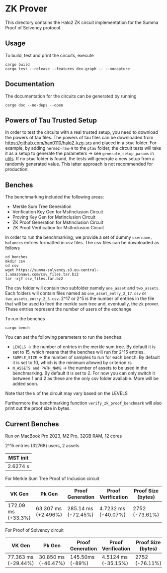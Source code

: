 # ZK Prover

This directory contains the Halo2 ZK circuit implementation for the Summa Proof of Solvency protocol. 

## Usage

To build, test and print the circuits, execute

```
cargo build
cargo test --release --features dev-graph -- --nocapture
```
## Documentation 

The documentation for the circuits can be generated by running 

```
cargo doc --no-deps --open
```

## Powers of Tau Trusted Setup 

In order to test the circuits with a real trusted setup, you need to download the powers of tau files. The powers of tau files can be downloaded from https://github.com/han0110/halo2-kzg-srs and placed in a `ptau` folder. For example, by adding `hermez-raw-9` to the `ptau` folder, the circuit tests will take it as a setup to generate the parameters -> see `generate_setup_params` in [utils](./src/circuits/utils.rs). If no `ptau` folder is found, the tests will generate a new setup from a randomly generated value. This latter approach is not recommended for production.

## Benches 

The benchmarking included the following areas:

- Merkle Sum Tree Generation 
- Verification Key Gen for MstInclusion Circuit
- Proving Key Gen for MstInclusion Circuit
- ZK Proof Generation for MstInclusion Circuit
- ZK Proof Verification for MstInclusion Circuit

In order to run the benchmarking, we provide a set of dummy `username, balances` entries formatted in csv files. The csv files can be downloaded as follows 

``` 
cd benches
mkdir csv
cd csv 
wget https://summa-solvency.s3.eu-central-1.amazonaws.com/csv_files.tar.bz2
tar -xjf csv_files.tar.bz2
```

The csv folder will contain two subfolder namely `one_asset` and `two_assets`. Each folders will contain files named as `one_asset_entry_2_17.csv` or `two_assets_entry_2_5.csv`. 2^17 or 2^5 is the number of entries in the file that will be used to feed the merkle sum tree and, eventually, the zk prover. These entries represent the number of users of the exchange.

To run the benches 

`cargo bench` 

You can set the following parameters to run the benches:

- `LEVELS` -> the number of entries in the merkle sum tree. By default it is set to 15, which means that the benches will run for 2^15 entries.
- `SAMPLE_SIZE` -> the number of samples to run for each bench. By default it is set to 10, which is the minimum allowed by criterion.rs
- `N_ASSETS and PATH_NAME` -> the number of assets to be used in the benchmarking. By default it is set to 2. For now you can only switch it between 1 and 2 as these are the only csv folder available. More will be added soon.

Note that the `k` of the circuit may vary based on the LEVELS

Furthermore the benchmarking function `verify_zk_proof_benchmark` will also print out the proof size in bytes.

## Current Benches

Run on MacBook Pro 2023, M2 Pro, 32GB RAM, 12 cores

2^15 entries (32768) users, 2 assets

| MST init     |
| --------     |
| 2.6274 s     |

For Merkle Sum Tree Proof of Inclusion circuit

| VK Gen             | Pk Gen              | Proof Generation    | Proof Verification  | Proof Size (bytes) |
| ------------------ | ------------------- | ------------------- | ------------------- | ------------------ |
| 172.09 ms (+33.3%) | 63.307 ms (+2.496%) | 285.14 ms (-72.45%) | 4.7232 ms (-40.07%) | 2752   (-73.61%)   |

For Proof of Solvency circuit

| VK Gen               | Pk Gen   | Proof Generation | Proof Verification | Proof Size (bytes) |
| ------               | ------   | ---------------- | ------------------ | ------------------ |
| 77.363 ms (-29.44%)  | 30.850 ms (-46.47%) |    145.50ms (-89%)       |    4.5124 ms (-35.15%)       | 2752 (-76.11%)              |


